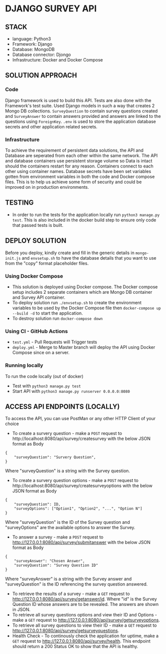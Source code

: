 # DJANGO SURVEY API

## STACK
* language: Python3
* Framework: Django
* Database: MongoDB
* Database connector: Djongo
* Infrastructure: Docker and Docker Compose

## SOLUTION APPROACH
### Code
Django framework is used to build this API. Tests are also done with the Framework's test suite. Used Django models in such a way that creates 2 Mongo DB collections. ```SurveyQuestion``` to contain survey questions created and ```SurveyAnswer``` to contain answers provided and answers are linked to the questions using ```ForeignKey```. ```.env``` is used to store the application database secrets and other application related secrets. 

### Infrastructure
To achieve the requirement of persistent data solutions, the API and Database are seperated from each other within the same network. The API and database containers use persistent storage volume so Data is intact should the containers restart for any reason. Containers connect to each other using container names.
Database secrets have been set variables gotten from environment variables in both the code and Docker compose files. This is to help us achieve some form of security and could be improved on in production environments. 

## TESTING
* In order to run the tests for the application locally run ```python3 manage.py test```. This is also included in the docker build step to ensure only code that passed tests is built.

## DEPLOY SOLUTION
Before you deploy, kindly create and fill in the generic details in ```mongo-init.js``` and ```envsetup.sh``` to have the database details that you want to use from the "copy" format placeholder files. 

### Using Docker Compose
* This solution is deployed using Docker compose. The Docker compose setup includes 2 separate containers which are Mongo DB container and Survey API container.
* To deploy solution run  ```./envsetup.sh``` to create the environment variables to be used by the Docker Compose file then ```docker-compose up --build -d``` to start the application.
* To destroy solution run  ```docker-compose down```

### Using CI - GitHub Actions
* ```test.yml``` - Pull Requests will Trigger tests
* ```deploy.yml``` - Merge to Master branch will deploy the API using Docker Compose since on a server. 

### Running locally
To run the code locally (out of docker)
* Test with ```python3 manage.py test```
* Start API with ```python3 manage.py runserver 0.0.0.0:8080```

## ACCESS API ENDPOINTS (LOCALLY)
To access the API, you can use PostMan or any other HTTP Client of your choice

* To create a survery question - make a ```POST``` request to http://localhost:8080/api/survey/createsurvey with the below JSON format as Body

```
{
    "surveyQuestion": "Survery Question",
}
```
Where  "surveyQuestion" is a string with the Survey question.
* To create a survery question options - make a ```POST``` request to http://localhost:8080/api/survey/createsurveyoptions with the below JSON format as Body

```
{
    "surveyQuestion": ID,
    "surveyOptions": ["Option1", "Option2", "...", "Option N"]
}
```
Where  "surveyQuestion" is the ID of the Survey question and "surveyOptions" are the available options to answer the Survey.
* To answer a survey - make a ```POST``` request to http://127.0.0.1:8080/api/survey/submitanswer with the below JSON format as Body
```
{
    "surveyAnswer": "Chosen Answer",
    "surveyQuestion": "Survey Question ID"
}
```
Where  "surveyAnswer" is a string with the Survey answer and "surveyQuestion" is the ID referencing the survey question answered. 
* To retrieve the results of a survey - make a ```GET``` request to http://127.0.0.1:8080/api/survey/getanswer/id. Where "id" is the Survey Question ID whose answers are to be revealed. The answers are shown in JSON. 
* To retrieve all survey questions options and view their ID and Options -  make a ```GET``` request to http://127.0.0.1:8080/api/survey/getsurveyoptions.
* To retrieve all survey questions to view their ID -  make a ```GET``` request to http://127.0.0.1:8080/api/survey/getsurveyquestions.
* Health Check - To continously check the application for uptime, make a ```GET``` request to http://127.0.0.1:8080/api/survey/health. This endpoint should return a 200 Status OK to show that the API is healthy.